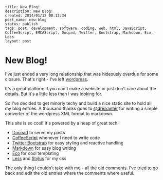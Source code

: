 ```
title: New Blog!
description: New Blog!
created: 2014/01/12 00:13:34
post_name: new-blog
status: publish
tags: post, development, software, coding, web, html, JavaScript, CoffeeScript, EMCAScript, Docpad, Twitter, Bootstrap, Markdown, Eco, Less
layout: post
```

# New Blog!

I've just ended a very long relationship that was hideously overdue for some closure. That's right - I've left [wordpress](http://codetype.wordpress.com).

It's a great platform if you can't make a website or just don't care about the details. But it's a little less than I was looking for.

So I've decided to get minorly techy and build a nice static site to hold all my blog entries. A thousand thanks goes to [@dreikanter](https://github.com/dreikanter/wp2md) for writing a simple converter of the wordpress XML format to markdown.

This site is so cool! It's powered by a heap of great tech:

 * [Docpad](http://docpad.org) to serve my posts
 * [CoffeeScript](http://coffeescript.org/) whenever I need to write code
 * [Twitter Bootstrap](http://getbootstrap.com/) for easy styling and reactive handling
 * [Markdown](http://daringfireball.net/projects/markdown/) for easy blog writing
 * [Eco](https://github.com/sstephenson/eco) for cool templating
 * [Less](http://lesscss.org/) and [Stylus](http://learnboost.github.io/stylus/) for my css

The only thing I couldn't take with me - all the old comments. I've tried to go back and edit the old entries where the comments where useful.

